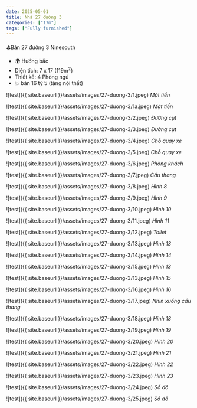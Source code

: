 ```yaml
---
date: 2025-05-01
title: Nhà 27 đường 3 
categories: ["17m"]
tags: ["Fully furnished"]
---
```


⛳️Bán 27 đường 3 Ninesouth
- 🌍 Hướng bắc
- Diện tích: 7 x 17 (119m<sup>2</sup>)
- Thiết kế: 4 Phòng ngủ
- 💥 bán 16 tỷ 5 (tặng nội thất)


![test]({{ site.baseurl }}/assets/images/27-duong-3/1.jpeg)
_Mặt tiền_

![test]({{ site.baseurl }}/assets/images/27-duong-3/1a.jpeg)
_Mặt tiền_

![test]({{ site.baseurl }}/assets/images/27-duong-3/2.jpeg)
_Đường cụt_

![test]({{ site.baseurl }}/assets/images/27-duong-3/3.jpeg)
_Đường cụt_

![test]({{ site.baseurl }}/assets/images/27-duong-3/4.jpeg)
_Chỗ quay xe_

![test]({{ site.baseurl }}/assets/images/27-duong-3/5.jpeg)
_Chỗ quay xe_

![test]({{ site.baseurl }}/assets/images/27-duong-3/6.jpeg)
_Phòng khách_

![test]({{ site.baseurl }}/assets/images/27-duong-3/7.jpeg)
_Cầu thang_

![test]({{ site.baseurl }}/assets/images/27-duong-3/8.jpeg)
_Hình 8_

![test]({{ site.baseurl }}/assets/images/27-duong-3/9.jpeg)
_Hình 9_

![test]({{ site.baseurl }}/assets/images/27-duong-3/10.jpeg)
_Hình 10_

![test]({{ site.baseurl }}/assets/images/27-duong-3/11.jpeg)
_Hình 11_

![test]({{ site.baseurl }}/assets/images/27-duong-3/12.jpeg)
_Toilet_

![test]({{ site.baseurl }}/assets/images/27-duong-3/13.jpeg)
_Hình 13_

![test]({{ site.baseurl }}/assets/images/27-duong-3/14.jpeg)
_Hinh 14_

![test]({{ site.baseurl }}/assets/images/27-duong-3/15.jpeg)
_Hình 13_

![test]({{ site.baseurl }}/assets/images/27-duong-3/13.jpeg)
_Hình 15_


![test]({{ site.baseurl }}/assets/images/27-duong-3/16.jpeg)
_Hình 16_

![test]({{ site.baseurl }}/assets/images/27-duong-3/17.jpeg)
_Nhìn xuống cầu thang_


![test]({{ site.baseurl }}/assets/images/27-duong-3/18.jpeg)
_Hinh 18_


![test]({{ site.baseurl }}/assets/images/27-duong-3/19.jpeg)
_Hinh 19_


![test]({{ site.baseurl }}/assets/images/27-duong-3/20.jpeg)
_Hinh 20_


![test]({{ site.baseurl }}/assets/images/27-duong-3/21.jpeg)
_Hinh 21_


![test]({{ site.baseurl }}/assets/images/27-duong-3/22.jpeg)
_Hinh 22_


![test]({{ site.baseurl }}/assets/images/27-duong-3/23.jpeg)
_Hinh 23_


![test]({{ site.baseurl }}/assets/images/27-duong-3/24.jpeg)
_Sổ đỏ_

![test]({{ site.baseurl }}/assets/images/27-duong-3/25.jpeg)
_Sổ đỏ_
